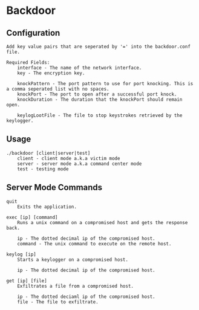 # Backdoor

## Configuration
    Add key value pairs that are seperated by '=' into the backdoor.conf file.

    Required Fields:
        interface - The name of the network interface.
        key - The encryption key.

        knockPattern - The port pattern to use for port knocking. This is a comma seperated list with no spaces.
        knockPort - The port to open after a successful port knock.
        knockDuration - The duration that the knockPort should remain open.

        keylogLootFile - The file to stop keystrokes retrieved by the keylogger.

## Usage
    ./backdoor [client|server|test]
        client - client mode a.k.a victim mode
        server - server mode a.k.a command center mode
        test - testing mode

## Server Mode Commands
    quit
        Exits the application.

    exec [ip] [command]
        Runs a unix command on a compromised host and gets the response back.

        ip - The dotted decimal ip of the compromised host.
        command - The unix command to execute on the remote host.

    keylog [ip]
        Starts a keylogger on a compromised host.

        ip - The dotted decimal ip of the compromised host.

    get [ip] [file]
        Exfiltrates a file from a compromised host.

        ip - The dotted deciaml ip of the compromised host.
        file - The file to exfiltrate.
